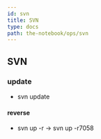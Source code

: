 ```yaml
---
id: svn
title: SVN
type: docs
path: the-notebook/ops/svn
---
```


## SVN

### update
- svn update

#### reverse
- svn up -r<number> -> svn up -r7058
